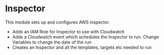 # Inspector
This module sets up and configures AWS inspector.

* Adds an IAM Role for Inspector to use with Cloudwatch
* Adds a Cloudwatch event which schedules the Inspector to run.  Change Variables to change the date of the run
* Creates an Inspector and all the templates, targets etc needed to run

